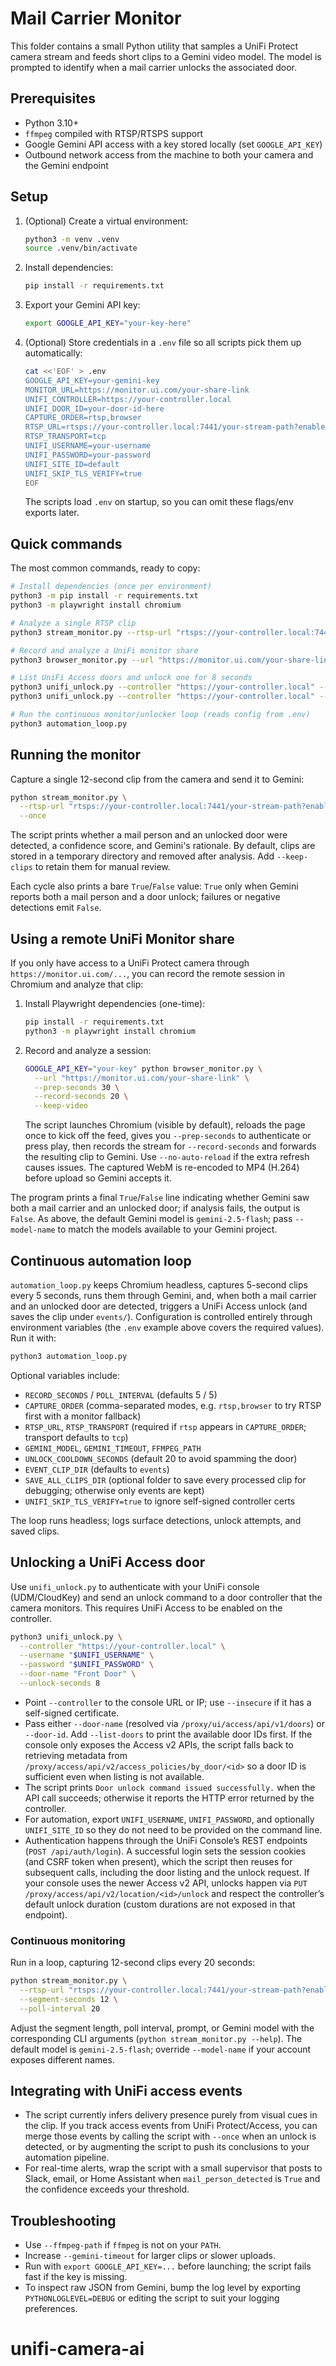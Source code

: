 # Mail Carrier Monitor

This folder contains a small Python utility that samples a UniFi Protect camera stream and feeds short clips to a Gemini video model. The model is prompted to identify when a mail carrier unlocks the associated door.

## Prerequisites

- Python 3.10+
- `ffmpeg` compiled with RTSP/RTSPS support
- Google Gemini API access with a key stored locally (set `GOOGLE_API_KEY`)
- Outbound network access from the machine to both your camera and the Gemini endpoint

## Setup

1. (Optional) Create a virtual environment:

   ```bash
   python3 -m venv .venv
   source .venv/bin/activate
   ```

2. Install dependencies:

   ```bash
   pip install -r requirements.txt
   ```

3. Export your Gemini API key:

   ```bash
   export GOOGLE_API_KEY="your-key-here"
   ```

4. (Optional) Store credentials in a `.env` file so all scripts pick them up automatically:
   ```bash
   cat <<'EOF' > .env
   GOOGLE_API_KEY=your-gemini-key
   MONITOR_URL=https://monitor.ui.com/your-share-link
   UNIFI_CONTROLLER=https://your-controller.local
   UNIFI_DOOR_ID=your-door-id-here
   CAPTURE_ORDER=rtsp,browser
   RTSP_URL=rtsps://your-controller.local:7441/your-stream-path?enableSrtp
   RTSP_TRANSPORT=tcp
   UNIFI_USERNAME=your-username
   UNIFI_PASSWORD=your-password
   UNIFI_SITE_ID=default
   UNIFI_SKIP_TLS_VERIFY=true
   EOF
   ```
   The scripts load `.env` on startup, so you can omit these flags/env exports later.

## Quick commands

The most common commands, ready to copy:

```bash
# Install dependencies (once per environment)
python3 -m pip install -r requirements.txt
python3 -m playwright install chromium

# Analyze a single RTSP clip
python3 stream_monitor.py --rtsp-url "rtsps://your-controller.local:7441/your-stream-path?enableSrtp" --once --keep-clips

# Record and analyze a UniFi monitor share
python3 browser_monitor.py --url "https://monitor.ui.com/your-share-link" --prep-seconds 30 --record-seconds 20 --keep-video

# List UniFi Access doors and unlock one for 8 seconds
python3 unifi_unlock.py --controller "https://your-controller.local" --list-doors
python3 unifi_unlock.py --controller "https://your-controller.local" --door-name "Front Door" --unlock-seconds 8

# Run the continuous monitor/unlocker loop (reads config from .env)
python3 automation_loop.py
```

## Running the monitor

Capture a single 12-second clip from the camera and send it to Gemini:

```bash
python stream_monitor.py \
  --rtsp-url "rtsps://your-controller.local:7441/your-stream-path?enableSrtp" \
  --once
```

The script prints whether a mail person and an unlocked door were detected, a confidence score, and Gemini's rationale. By default, clips are stored in a temporary directory and removed after analysis. Add `--keep-clips` to retain them for manual review.

Each cycle also prints a bare `True`/`False` value: `True` only when Gemini reports both a mail person and a door unlock; failures or negative detections emit `False`.

## Using a remote UniFi Monitor share

If you only have access to a UniFi Protect camera through `https://monitor.ui.com/...`, you can record the remote session in Chromium and analyze that clip:

1. Install Playwright dependencies (one-time):

   ```bash
   pip install -r requirements.txt
   python3 -m playwright install chromium
   ```

2. Record and analyze a session:

   ```bash
   GOOGLE_API_KEY="your-key" python browser_monitor.py \
     --url "https://monitor.ui.com/your-share-link" \
     --prep-seconds 30 \
     --record-seconds 20 \
     --keep-video
   ```

   The script launches Chromium (visible by default), reloads the page once to kick off the feed, gives you `--prep-seconds` to authenticate or press play, then records the stream for `--record-seconds` and forwards the resulting clip to Gemini. Use `--no-auto-reload` if the extra refresh causes issues. The captured WebM is re-encoded to MP4 (H.264) before upload so Gemini accepts it.

The program prints a final `True`/`False` line indicating whether Gemini saw both a mail carrier and an unlocked door; if analysis fails, the output is `False`. As above, the default Gemini model is `gemini-2.5-flash`; pass `--model-name` to match the models available to your Gemini project.

## Continuous automation loop

`automation_loop.py` keeps Chromium headless, captures 5-second clips every 5 seconds, runs them through Gemini, and, when both a mail carrier and an unlocked door are detected, triggers a UniFi Access unlock (and saves the clip under `events/`). Configuration is controlled entirely through environment variables (the `.env` example above covers the required values). Run it with:

```bash
python3 automation_loop.py
```

Optional variables include:

- `RECORD_SECONDS` / `POLL_INTERVAL` (defaults 5 / 5)
- `CAPTURE_ORDER` (comma-separated modes, e.g. `rtsp,browser` to try RTSP first with a monitor fallback)
- `RTSP_URL`, `RTSP_TRANSPORT` (required if `rtsp` appears in `CAPTURE_ORDER`; transport defaults to `tcp`)
- `GEMINI_MODEL`, `GEMINI_TIMEOUT`, `FFMPEG_PATH`
- `UNLOCK_COOLDOWN_SECONDS` (default 20 to avoid spamming the door)
- `EVENT_CLIP_DIR` (defaults to `events`)
- `SAVE_ALL_CLIPS_DIR` (optional folder to save every processed clip for debugging; otherwise only events are kept)
- `UNIFI_SKIP_TLS_VERIFY=true` to ignore self-signed controller certs

The loop runs headless; logs surface detections, unlock attempts, and saved clips.

## Unlocking a UniFi Access door

Use `unifi_unlock.py` to authenticate with your UniFi console (UDM/CloudKey) and send an unlock command to a door controller that the camera monitors. This requires UniFi Access to be enabled on the controller.

```bash
python3 unifi_unlock.py \
  --controller "https://your-controller.local" \
  --username "$UNIFI_USERNAME" \
  --password "$UNIFI_PASSWORD" \
  --door-name "Front Door" \
  --unlock-seconds 8
```

- Point `--controller` to the console URL or IP; use `--insecure` if it has a self-signed certificate.
- Pass either `--door-name` (resolved via `/proxy/ui/access/api/v1/doors`) or `--door-id`. Add `--list-doors` to print the available door IDs first. If the console only exposes the Access v2 APIs, the script falls back to retrieving metadata from `/proxy/access/api/v2/access_policies/by_door/<id>` so a door ID is sufficient even when listing is not available.
- The script prints `Door unlock command issued successfully.` when the API call succeeds; otherwise it reports the HTTP error returned by the controller.
- For automation, export `UNIFI_USERNAME`, `UNIFI_PASSWORD`, and optionally `UNIFI_SITE_ID` so they do not need to be provided on the command line.
- Authentication happens through the UniFi Console’s REST endpoints (`POST /api/auth/login`). A successful login sets the session cookies (and CSRF token when present), which the script then reuses for subsequent calls, including the door listing and the unlock request. If your console uses the newer Access v2 API, unlocks happen via `PUT /proxy/access/api/v2/location/<id>/unlock` and respect the controller’s default unlock duration (custom durations are not exposed in that endpoint).

### Continuous monitoring

Run in a loop, capturing 12-second clips every 20 seconds:

```bash
python stream_monitor.py \
  --rtsp-url "rtsps://your-controller.local:7441/your-stream-path?enableSrtp" \
  --segment-seconds 12 \
  --poll-interval 20
```

Adjust the segment length, poll interval, prompt, or Gemini model with the corresponding CLI arguments (`python stream_monitor.py --help`). The default model is `gemini-2.5-flash`; override `--model-name` if your account exposes different names.

## Integrating with UniFi access events

- The script currently infers delivery presence purely from visual cues in the clip. If you track access events from UniFi Protect/Access, you can merge those events by calling the script with `--once` when an unlock is detected, or by augmenting the script to push its conclusions to your automation pipeline.
- For real-time alerts, wrap the script with a small supervisor that posts to Slack, email, or Home Assistant when `mail_person_detected` is `True` and the confidence exceeds your threshold.

## Troubleshooting

- Use `--ffmpeg-path` if `ffmpeg` is not on your `PATH`.
- Increase `--gemini-timeout` for larger clips or slower uploads.
- Run with `export GOOGLE_API_KEY=...` before launching; the script fails fast if the key is missing.
- To inspect raw JSON from Gemini, bump the log level by exporting `PYTHONLOGLEVEL=DEBUG` or editing the script to suit your logging preferences.
# unifi-camera-ai

